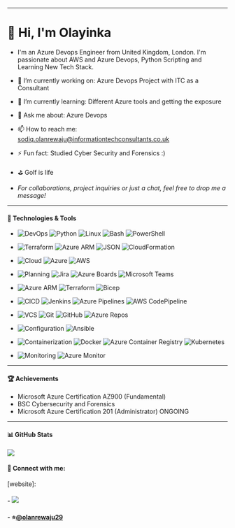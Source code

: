 --- --- --- --- --- --- --- --- --- --- --- --- --- --- --- --- --- ---
# 👋 Hi, I'm Olayinka

- I'm an Azure Devops Engineer from United Kingdom, London. I'm passionate about AWS and Azure Devops, Python Scripting and Learning New Tech Stack.

- 🔭 I’m currently working on: Azure Devops Project with ITC as a Consultant

- 🌱 I’m currently learning: Different Azure tools and getting the exposure

- 💬 Ask me about: Azure Devops

- 📫 How to reach me: sodiq.olanrewaju@informationtechconsultants.co.uk

- ⚡ Fun fact: Studied Cyber Security and Forensics :)

- ⛳ Golf is life

-  _For collaborations, project inquiries or just a chat, feel free to drop me a message!_
--- --- --- --- --- --- --- --- --- --- --- --- --- --- --- --- --- ---

#### 🔧 Technologies & Tools


- ![DevOps](https://img.shields.io/badge/DevOps-0078D7)
![Python](https://img.shields.io/badge/-Python-3776AB?style=flat-square&logo=python&logoColor=white) 
![Linux](https://img.shields.io/badge/Linux-FCC624?style=flat&logo=linux&logoColor=black) 
![Bash](https://img.shields.io/badge/Bash-green)
![PowerShell](https://img.shields.io/badge/PowerShell-black)

- ![Terraform](https://img.shields.io/badge/Terraform-623CE4?style=flat&logo=terraform&logoColor=w) 
![Azure ARM](https://img.shields.io/badge/Azure%20ARM-0089D6?style=flat&logo=microsoft-azure&logoColor=white)
![JSON](https://img.shields.io/badge/JSON-000000?style=flat&logo=json&logoColor=white)
![CloudFormation](https://img.shields.io/badge/CloudFormation-FF9900?style=flat&logo=amazon-aws&logoColor=white)

- ![Cloud](https://img.shields.io/badge/-Cloud-lightgrey?style=flat&logo=cloud&logoColor=white) 
![Azure](https://img.shields.io/badge/Azure-0089D6?style=flat&logo=microsoft-azure&logoColor=white)
![AWS](https://img.shields.io/badge/AWS-232F3E?style=flat&logo=amazon-aws&logoColor=white)

- ![Planning](https://img.shields.io/badge/Planning-green)
![Jira](https://img.shields.io/badge/Jira-0052CC?style=flat&logo=jira&logoColor=white)
![Azure Boards](https://img.shields.io/badge/Azure%20Boards-0078D7?style=flat&logo=microsoft-azure&logoColor=white)
![Microsoft Teams](https://img.shields.io/badge/Teams-6264A7?style=flat&logo=microsoft-teams&logoColor=white)

- ![Azure ARM](https://img.shields.io/badge/ARM-0089D6?style=flat&logo=microsoft-azure&logoColor=white)
![Terraform](https://img.shields.io/badge/Terraform-623CE4?style=flat&logo=terraform&logoColor=white)
![Bicep](https://img.shields.io/badge/Bicep-0089D6?style=flat&logo=microsoft-azure&logoColor=white)

- ![CICD](https://img.shields.io/badge/CI%2FCD-yellow)
![Jenkins](https://img.shields.io/badge/Jenkins-D24939?style=flat&logo=jenkins&logoColor=white)
![Azure Pipelines](https://img.shields.io/badge/Azure%20Pipelines-2560E0?style=flat&logo=azure-pipelines&logoColor=white)
![AWS CodePipeline](https://img.shields.io/badge/AWS%20Pipeline-3FC4FC?style=flat&logo=amazon-aws&logoColor=white)

- ![VCS](https://img.shields.io/badge/VCS-red)
![Git](https://img.shields.io/badge/Git-F05032?style=flat&logo=git&logoColor=white)
![GitHub](https://img.shields.io/badge/GitHub-181717?style=flat&logo=github&logoColor=white)
![Azure Repos](https://img.shields.io/badge/Azure%20Repos-0078D7?style=flat&logo=microsoft-azure&logoColor=white)

- ![Configuration](https://img.shields.io/badge/Configuration-orange)
![Ansible](https://img.shields.io/badge/Ansible-EE0000?style=flat&logo=ansible&logoColor=white)

- ![Containerization](https://img.shields.io/badge/Containerization-blueviolet)
![Docker](https://img.shields.io/badge/Docker-2496ED?style=flat&logo=docker&logoColor=white)
![Azure Container Registry](https://img.shields.io/badge/ACR-0089D6?style=flat&logo=microsoft-azure&logoColor=white)
![Kubernetes](https://img.shields.io/badge/Kubernetes-326CE5?style=flat&logo=kubernetes&logoColor=white)

- ![Monitoring](https://img.shields.io/badge/Monitoring-lightgrey)
![Azure Monitor](https://img.shields.io/badge/Azure%20Monitor-0089D6?style=flat&logo=microsoft-azure&logoColor=white)

--- --- --- ---
#### 🏆 Achievements
- Microsoft Azure Certification AZ900 (Fundamental)
- BSC Cybersecurity and Forensics
- Microsoft Azure Certification 201 (Administrator) ONGOING

--- --- ---
#### 📊 GitHub Stats
[![](https://github-readme-stats.vercel.app/api?username=olanrewaju29)](https://github.com/olanrewaju29)



#### 🤝 Connect with me:
[website]: 


#### - ![](https://komarev.com/ghpvc/?username=olanrewaju29&style=flat-square)

#### - ⭐️[@olanrewaju29](https://github.com/olanrewaju29)
